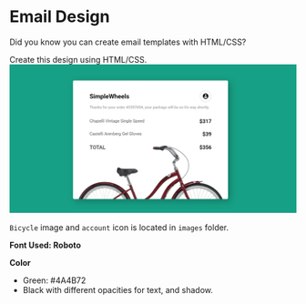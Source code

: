 # Email Design

Did you know you can create email templates with HTML/CSS?

Create this design using HTML/CSS.
![](./screenshots/preview.png)

`Bicycle` image and `account` icon is located in `images` folder. 

**Font Used: Roboto**

**Color**
- Green: #4A4B72
- Black with different opacities for text, and shadow.

